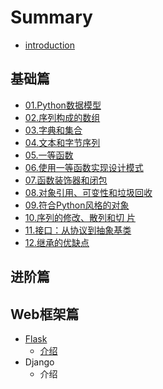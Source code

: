 # Summary

* [introduction](README.md)

## 基础篇

* [01.Python数据模型](ji-chu-pian/01pythonshu-ju-mo-xing.md)
* [02.序列构成的数组](ji-chu-pian/02xu-lie.md)
* [03.字典和集合](ji-chu-pian/03zi-dian-he-ji-he.md)
* [04.文本和字节序列](ji-chu-pian/04wen-ben-he-zi-jie-xu-lie.md)
* [05.一等函数](ji-chu-pian/05yi-deng-han-shu.md)
* [06.使用一等函数实现设计模式](ji-chu-pian/06shi-yong-yi-deng-han-shu-shi-xian-she-ji-mo-shi.md)
* [07.函数装饰器和闭包](ji-chu-pian/07han-shu-zhuang-shi-qi-he-bi-bao.md)
* [08.对象引用、可变性和垃圾回收 ](ji-chu-pian/08dui-xiang-yin-yong-3001-ke-bian-xing-he-la-ji-hui-shou.md)
* [09.符合Python风格的对象](ji-chu-pian/09fu-he-python-de-dui-xiang.md)
* [10.序列的修改、散列和切 片](ji-chu-pian/10xu-lie-de-xiu-gai-3001-san-lie-he-qie-pian.md)
* [11.接口：从协议到抽象基类](ji-chu-pian/11jie-kou-ff1a-cong-xie-yi-dao-chou-xiang-ji-lei.md)
* [12.继承的优缺点](ji-chu-pian/12ji-cheng-de-you-que-dian.md)

## 进阶篇

## Web框架篇

* [Flask](webkuang-jia-pian/flask.md)
  * [介绍](webkuang-jia-pian/jie-shao.md)
* Django
  * 介绍

